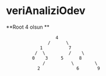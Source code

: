 # veriAnaliziOdev

**Root 4 olsun **

                       4
                    /      \
                 1          7
               /  \         /    \
              0    3     5      8 
                  /          \        \
                2              6       9
